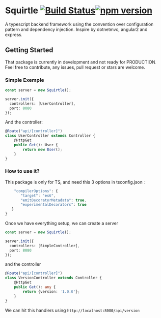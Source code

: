 # Squirtle [![Build Status](https://travis-ci.org/nicolasgere/squirtle.svg?branch=master)](https://travis-ci.org/nicolasgere/squirtle)[![npm version](https://badge.fury.io/js/squirtle.svg)](https://badge.fury.io/js/squirtle)
A typescript backend framework using the convention over configuration pattern and dependency injection. Inspire by dotnetmvc, angular2 and express.

## Getting Started

That package is currently in development and not ready for PRODUCTION. Feel free to contribute, any issues, pull request or stars are welcome.

### Simple Exemple

```ts
const server = new Squirtle();

server.init({
  controllers: [UserController],
  port: 8080
});

```
And the controller: 

```ts
@Route("api/[controller]")
class UserController extends Controller {
    @HttpGet
    public Get(): User {
        return new User();
    }    
}
```

### How to use it?

This package is only for TS, and need this 3 options in tsconfig.json : 
```js
    "compilerOptions": {
       "target": "es6",
       "emitDecoratorMetadata": true,
       "experimentalDecorators": true
   }
}
```

Once we have everything setup, we can create a server 
```ts
const server = new Squirtle();

server.init({
  controllers: [SimpleController],
  port: 8080
});

``` 
and the controller 
```ts
@Route("api/[controller]")
class VersionController extends Controller {
    @HttpGet
    public Get(): any {
        return {version: '1.0.0'};
    }    
}
``` 

We can hit this handlers using ``` http://localhost:8080/api/version ```
